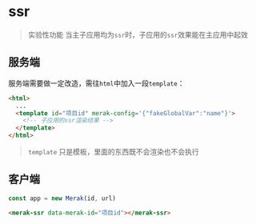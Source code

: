 # ssr
> 实验性功能
当主子应用均为`ssr`时，子应用的`ssr`效果能在主应用中起效

## 服务端

服务端需要做一定改造，需往`html`中加入一段`template`：

```html
<html>
  ...
  <template id="项目id" merak-config='{"fakeGlobalVar":"name"}'>
    <!-- 子应用的ssr渲染结果 -->
  </template>
</html>
```
> `template` 只是模板，里面的东西既不会渲染也不会执行

## 客户端


```ts
const app = new Merak(id, url)
```

```html
<merak-ssr data-merak-id="项目id"></merak-ssr>
```
